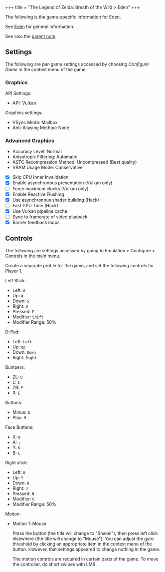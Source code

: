 +++
title = "The Legend of Zelda: Breath of the Wild > Eden"
+++

The following is the game-specific information for Eden.

See [Eden](@/notes/Eden/_index.md) for general information.

See also the [parent note](@/notes/The_Legend_of_Zelda_Breath_of_the_Wild/_index.md).

## Settings

The following are per-game settings accessed by choosing *Configure Game* in the context menu of the game.

### Graphics

API Settings:

- API: Vulkan

Graphics settings:

- VSync Mode: Mailbox
- Anti-Aliasing Method: None

### Advanced Graphics

- Accuracy Level: Normal
- Anisotropic Filtering: Automatic
- ASTC Recompression Method: Uncompressed (Best quality)
- VRAM Usage Mode: Conservative
- [x] Skip CPU Inner Invalidation
- [x] Enable asynchronous presentation (Vulkan only)
- [ ] Force maximum clocks (Vulkan only)
- [x] Enable Reactive Flushing
- [x] Use asynchronous shader building (Hack)
- [ ] Fast GPU Time (Hack)
- [x] Use Vulkan pipeline cache
- [ ] Sync to framerate of video playback
- [x] Barrier feedback loops

## Controls

The following are settings accessed by going to Emulation > Configure > Controls in the main menu.

Create a separate profile for the game, and set the following controls for Player 1.

Left Stick:

- Left: `A`
- Up: `W`
- Down: `S`
- Right: `D`
- Pressed: `F`
- Modifier: `Shift`
- Modifier Range: 50%

D-Pad:

- Left: `Left`
- Up: `Up`
- Down: `Down`
- Right: `Right`

Bumpers:

- ZL: `Q`
- L: `I`
- ZR: `P`
- R: `E`

Buttons:

- Minus: `B`
- Plus: `M`

Face Buttons:

- X: `O`
- A: `;`
- Y: `K`
- B: `L`

Right stick:

- Left: `G`
- Up: `Y`
- Down: `H`
- Right: `J`
- Pressed: `N`
- Modifier: `U`
- Modifier Range: 50%

Motion:

- Motion 1: Mouse

   Press the button (the title will change to "Shake!"), then press left click elsewhere (the title will change to "Mouse"). You can adjust the gyro threshold by clicking an appropriate item in the context menu of the button. However, that settings appeared to change nothing in the game.

   The motion controls are required in certain parts of the game. To move the controller, do short swipes with LMB.
